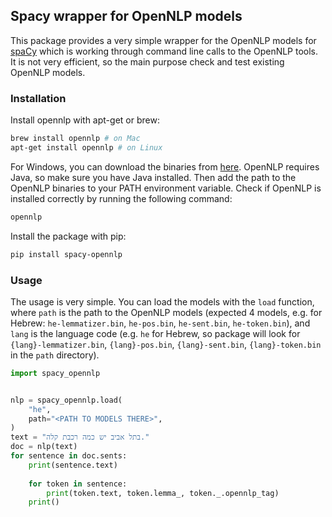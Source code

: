 

## Spacy wrapper for OpenNLP models


This package provides a very simple wrapper for the OpenNLP models for [spaCy](https://spacy.io/) which is working through command line calls to the OpenNLP tools. It is not very efficient, so the main purpose check and test existing OpenNLP models.

### Installation

Install opennlp with apt-get or brew:

```bash
brew install opennlp # on Mac
apt-get install opennlp # on Linux
```
For Windows, you can download the binaries from [here](https://opennlp.apache.org/download.html).
OpenNLP requires Java, so make sure you have Java installed. Then add the path to the OpenNLP binaries to your PATH environment variable.
Check if OpenNLP is installed correctly by running the following command:

```bash
opennlp
```



Install the package with pip:

```bash
pip install spacy-opennlp
```

### Usage

The usage is very simple. You can load the models with the `load` function,
where `path` is the path to the OpenNLP models (expected 4 models, e.g. for Hebrew: `he-lemmatizer.bin`, `he-pos.bin`, `he-sent.bin`, `he-token.bin`),
and `lang` is the language code (e.g. `he` for Hebrew, so package will look for `{lang}-lemmatizer.bin`, `{lang}-pos.bin`, `{lang}-sent.bin`, `{lang}-token.bin` in the `path` directory).

```python
import spacy_opennlp


nlp = spacy_opennlp.load(
    "he",
    path="<PATH TO MODELS THERE>",
)
text = "בתל אביב יש כמה רכבת קלה."
doc = nlp(text)
for sentence in doc.sents:
    print(sentence.text)
    
    for token in sentence:
        print(token.text, token.lemma_, token._.opennlp_tag)
    print()
```


